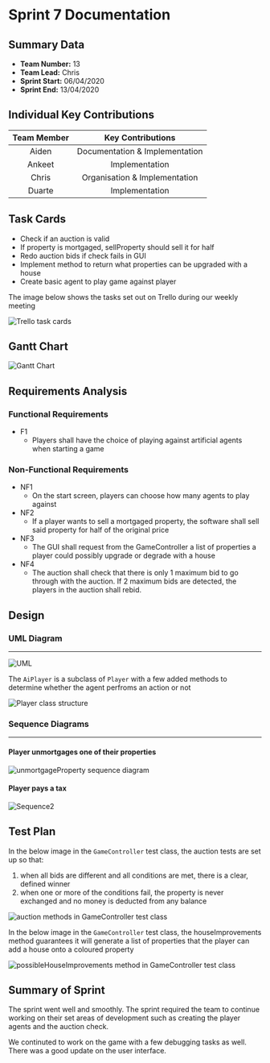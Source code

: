 # Sprint 7 Documentation

## Summary Data

- **Team Number:** 13
- **Team Lead:** Chris
- **Sprint Start:** 06/04/2020
- **Sprint End:** 13/04/2020

## Individual Key Contributions

| Team Member | Key Contributions |
| :---------: | :---------------: |
|    Aiden    |  Documentation & Implementation   |
|   Ankeet    |  Implementation   |
|    Chris    |  Organisation & Implementation   |
|   Duarte    |  Implementation   |

## Task Cards

- Check if an auction is valid
- If property is mortgaged, sellProperty should sell it for half
- Redo auction bids if check fails in GUI
- Implement method to return what properties can be upgraded with a house
- Create basic agent to play game against player

<div style="page-break-after: always;"></div>

The image below shows the tasks set out on Trello during our weekly meeting

![Trello task cards](images/trello7.png)

<div style="page-break-after: always;"></div>

## Gantt Chart

![Gantt Chart](images/gantt7.png)

## Requirements Analysis

### Functional Requirements

- F1
  - Players shall have the choice of playing against artificial agents when starting a game

### Non-Functional Requirements
- NF1
  - On the start screen, players can choose how many agents to play against
- NF2
  - If a player wants to sell a mortgaged property, the software shall sell said property for half of the original price
- NF3
  - The GUI shall request from the GameController a list of properties a player could possibly upgrade or degrade with a house
- NF4
  - The auction shall check that there is only 1 maximum bid to go through with the auction. If 2 maximum bids are detected, the players in the auction shall rebid.

<div style="page-break-after: always;"></div>

## Design

### UML Diagram
___

![UML](images/UML7.svg)

<div style="page-break-after: always;"></div>

The `AiPlayer` is a subclass of `Player` with a few added methods to determine whether the agent perfroms an action or not

![Player class structure](images/playerClassStructure.svg)

<div style="page-break-after: always;"></div>

### Sequence Diagrams
___

#### Player unmortgages one of their properties
![unmortgageProperty sequence diagram](images/unmortgagePropertySequence.svg)

#### Player pays a tax

![Sequence2](images/payTaxSequence.svg)

<div style="page-break-after: always;"></div>

## Test Plan

In the below image in the `GameController` test class, the auction tests are set up so that:
1. when all bids are different and all conditions are met, there is a clear, defined winner
2. when one or more of the conditions fail, the property is never exchanged and no money is deducted from any balance

![auction methods in GameController test class](images/auctionTest.png)

In the below image in the `GameController` test class, the houseImprovements method guarantees it will generate a list of properties that the player can add a house onto a coloured property

![possibleHouseImprovements method in GameController test class](images/possibleHouseImprovementsTest.png)

<div style="page-break-after: always;"></div>

## Summary of Sprint

The sprint went well and smoothly. The sprint required the team to continue working on their set areas of development such as creating the player agents and the auction check.

We continuted to work on the game with a few debugging tasks as well. There was a good update on the user interface.